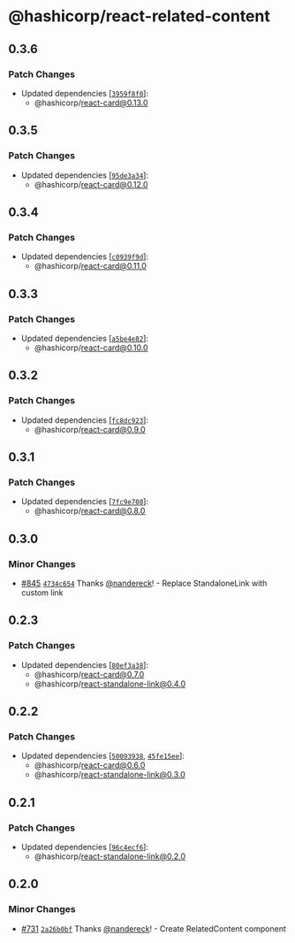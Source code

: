 # @hashicorp/react-related-content

## 0.3.6

### Patch Changes

- Updated dependencies [[`3959f8f0`](https://github.com/hashicorp/react-components/commit/3959f8f01d9d23aaab52507433dafe9f2379c872)]:
  - @hashicorp/react-card@0.13.0

## 0.3.5

### Patch Changes

- Updated dependencies [[`95de3a34`](https://github.com/hashicorp/react-components/commit/95de3a34f3df2814ae06e040f4672197f3570a86)]:
  - @hashicorp/react-card@0.12.0

## 0.3.4

### Patch Changes

- Updated dependencies [[`c0939f9d`](https://github.com/hashicorp/react-components/commit/c0939f9da88f8da89d7700b5985f4aa4691facbb)]:
  - @hashicorp/react-card@0.11.0

## 0.3.3

### Patch Changes

- Updated dependencies [[`a5be4e82`](https://github.com/hashicorp/react-components/commit/a5be4e82a3b96abff44db046e67091c29c2cc8d1)]:
  - @hashicorp/react-card@0.10.0

## 0.3.2

### Patch Changes

- Updated dependencies [[`fc8dc923`](https://github.com/hashicorp/react-components/commit/fc8dc9238e54955114440c621afd157b12c6b2d2)]:
  - @hashicorp/react-card@0.9.0

## 0.3.1

### Patch Changes

- Updated dependencies [[`7fc9e708`](https://github.com/hashicorp/react-components/commit/7fc9e70885be5495c9ff66b8f84083bf63a4b22c)]:
  - @hashicorp/react-card@0.8.0

## 0.3.0

### Minor Changes

- [#845](https://github.com/hashicorp/react-components/pull/845) [`4734c654`](https://github.com/hashicorp/react-components/commit/4734c65464f80bcfa976be24639b8fd66bb20c6c) Thanks [@nandereck](https://github.com/nandereck)! - Replace StandaloneLink with custom link

## 0.2.3

### Patch Changes

- Updated dependencies [[`80ef3a38`](https://github.com/hashicorp/react-components/commit/80ef3a38ba67e23ba2d019530fb57d218e9d8268)]:
  - @hashicorp/react-card@0.7.0
  - @hashicorp/react-standalone-link@0.4.0

## 0.2.2

### Patch Changes

- Updated dependencies [[`50093938`](https://github.com/hashicorp/react-components/commit/50093938f070e489c94e866097b7278b78f72a4c), [`45fe15ee`](https://github.com/hashicorp/react-components/commit/45fe15eec86e09d324624b0398e81edd92b3af37)]:
  - @hashicorp/react-card@0.6.0
  - @hashicorp/react-standalone-link@0.3.0

## 0.2.1

### Patch Changes

- Updated dependencies [[`96c4ecf6`](https://github.com/hashicorp/react-components/commit/96c4ecf6c82d3cc947c0c41faea499ce808180ab)]:
  - @hashicorp/react-standalone-link@0.2.0

## 0.2.0

### Minor Changes

- [#731](https://github.com/hashicorp/react-components/pull/731) [`2a26b0bf`](https://github.com/hashicorp/react-components/commit/2a26b0bf09bc94fbee4607ae7a2b321bfb99a829) Thanks [@nandereck](https://github.com/nandereck)! - Create RelatedContent component
